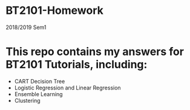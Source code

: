 # BT2101-Homework
2018/2019 Sem1

# This repo contains my answers for BT2101 Tutorials, including:
* CART Decision Tree
* Logistic Regression and Linear Regression
* Ensemble Learning
* Clustering
